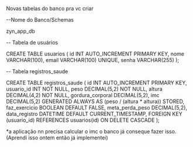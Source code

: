 Novas tabelas do banco pra vc criar

--Nome do Banco/Schemas

zyn_app_db

-- Tabela de usuários

CREATE TABLE usuarios (
 id INT AUTO_INCREMENT PRIMARY KEY,
 nome VARCHAR(100),
 email VARCHAR(100) UNIQUE,
 senha VARCHAR(255)
);

-- Tabela registros_saude

CREATE TABLE registros_saude (
  id INT AUTO_INCREMENT PRIMARY KEY,
  usuario_id INT NOT NULL,
  peso DECIMAL(5,2) NOT NULL,
  altura DECIMAL(4,2) NOT NULL,
  gordura_corporal DECIMAL(5,2),
  imc DECIMAL(5,2) GENERATED ALWAYS AS (peso / (altura * altura)) STORED,
  faz_exercicio BOOLEAN DEFAULT FALSE,
  meta_perda_peso DECIMAL(5,2),
  data_registro DATETIME DEFAULT CURRENT_TIMESTAMP,
  FOREIGN KEY (usuario_id) REFERENCES usuarios(id) ON DELETE CASCADE
);


*a aplicação nn precisa calcular o imc o banco já conseque fazer isso.(Aprendi isso ontem então já implementei)

